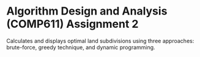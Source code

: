 # Algorithm Design and Analysis (COMP611) Assignment 2

Calculates and displays optimal land subdivisions using three approaches: brute-force, greedy technique, and dynamic programming.
